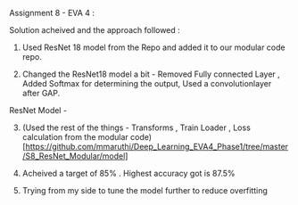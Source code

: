 
Assignment 8 - EVA 4 :

Solution acheived and the approach followed :

1. Used ResNet 18 model from the Repo and added it to our modular code repo.

2. Changed the ResNet18 model a bit - Removed Fully connected Layer , Added Softmax for determining the output, Used a convolutionlayer after GAP.

ResNet Model - 

3. (Used the rest of the things - Transforms , Train Loader , Loss calculation from the modular code)[https://github.com/mmaruthi/Deep_Learning_EVA4_Phase1/tree/master/S8_ResNet_Modular/model]

4. Acheived a target of 85% . Highest accuracy got is 87.5% 

5. Trying from my side to tune the model further to reduce overfitting 
